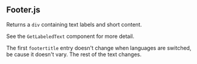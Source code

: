 ## Footer.js
Returns a `div` containing text labels and short content.

See the `GetLabeledText` component for more detail.

The first `footertitle` entry doesn't change when languages are
switched, be cause it doesn't vary. The rest of the text changes.
